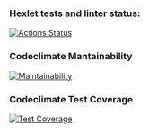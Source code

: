 ### Hexlet tests and linter status:
[![Actions Status](https://github.com/WestNach/python-project-50/actions/workflows/hexlet-check.yml/badge.svg)](https://github.com/WestNach/python-project-50/actions)
### Codeclimate Mantainability
[![Maintainability](https://api.codeclimate.com/v1/badges/515baf296b4236f33618/maintainability)](https://codeclimate.com/github/WestNach/python-project-50/maintainability)
### Codeclimate Test Coverage
[![Test Coverage](https://api.codeclimate.com/v1/badges/515baf296b4236f33618/test_coverage)](https://codeclimate.com/github/WestNach/python-project-50/test_coverage)